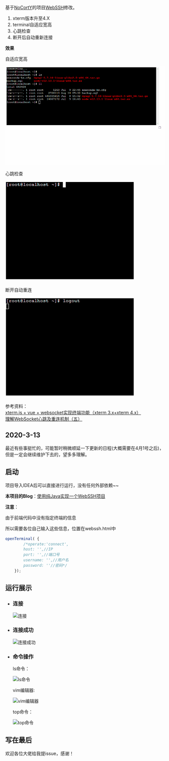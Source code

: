 基于[NoCortY](https://github.com/NoCortY)的项目[WebSSH](https://github.com/NoCortY/WebSSH)修改。
1. xterm版本升至4.X
2. terminal自适应宽高
3. 心跳检查
4. 断开后自动重新连接

**效果**

自适应宽高

![autoFit](https://raw.githubusercontent.com/mervynlam/Pictures/master/20200925100444.gif)

心跳检查

![heartbeat](https://raw.githubusercontent.com/mervynlam/Pictures/master/20200925101005.gif)

断开自动重连

![reconnect](https://raw.githubusercontent.com/mervynlam/Pictures/master/20200925101148.gif)


参考资料：  
[xterm.js + vue + websocket实现终端功能（xterm 3.x+xterm 4.x）](https://blog.csdn.net/weixin_38318244/article/details/103908129)  
[理解WebSocket心跳及重连机制（五）](https://www.cnblogs.com/tugenhua0707/p/8648044.html)

## 2020-3-13

最近有些事挺忙的，可能暂时稍微顺延一下更新的日程(大概需要在4月1号之后)，但是一定会继续维护下去的，望多多理解。

## 启动

项目导入IDEA后可以直接进行运行，没有任何外部依赖~~

**本项目的Blog**：[使用纯Java实现一个WebSSH项目](https://blog.objectspace.cn/2020/03/10/%E4%BD%BF%E7%94%A8%E7%BA%AFJava%E5%AE%9E%E7%8E%B0%E4%B8%80%E4%B8%AAWebSSH%E9%A1%B9%E7%9B%AE/)

**注意**：

由于前端代码中没有指定终端的信息

所以需要各位自己输入这些信息，位置在webssh.html中

```javascript
openTerminal( {
        /*operate:'connect',
        host: '',//IP
        port: '',//端口号
        username: '',//用户名
        password: ''//密码*/
    });
```

## 运行展示

- ### 连接

  ![连接](http://image.objectspace.cn/%E8%BF%9E%E6%8E%A5.png)

- ### 连接成功

  ![连接成功](http://image.objectspace.cn/%E8%BF%9E%E6%8E%A5%E6%88%90%E5%8A%9F.png)

- ### 命令操作

  ls命令：

  ![ls命令](http://image.objectspace.cn/ls%E5%91%BD%E4%BB%A4.png)

  vim编辑器:

  ![vim编辑器](http://image.objectspace.cn/vim%E7%BC%96%E8%BE%91%E5%99%A8.png)

  top命令：

  ![top命令](http://image.objectspace.cn/top%E5%91%BD%E4%BB%A4.png)
  
## 写在最后
欢迎各位大佬给我提issue，感谢！
